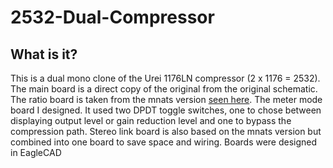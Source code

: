 # 2532-Dual-Compressor

## What is it?

This is a dual mono clone of the Urei 1176LN compressor (2 x 1176 = 2532). The main board is a direct copy of the original from the original schematic. The ratio board is taken from the mnats version [seen here](mnats.net/1176_revision_d.html). The meter mode board I designed. It used two DPDT toggle switches, one to chose between displaying output level or gain reduction level and one to bypass the compression path. Stereo link board is also based on the mnats version but combined into one board to save space and wiring. Boards were designed in EagleCAD
